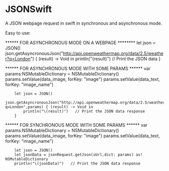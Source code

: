 # JSONSwift
A JSON webpage request in swift in synchronous and asynchronous mode. 

Easy to use:

****** FOR ASYNCHRONOUS MODE ON A WEBPAGE ********
        let json = JSON()
        json.getAsyncronousJson("http://api.openweathermap.org/data/2.5/weather?q=London") { (result) -> Void in
            println("\(result)")   // Print the JSON data
        }
        
        
****** FOR ASYNCHRONOUS MODE WITH SOME PARAMS ******
        var params:NSMutableDictionary = NSMutableDictionary()
        params.setValue(data_image, forKey: "image")
        params.setValue(data_text, forKey: "image_name")
  
        let json = JSON()
        json.getAsyncronousJson("http://api.openweathermap.org/data/2.5/weather?q=London",params) { (result) -> Void in
            println("\(result)")   // Print the JSON data response
        }
        
****** FOR SYNCHRONOUS MODE WITH SOME PARAMS ******
        var params:NSMutableDictionary = NSMutableDictionary()
        params.setValue(data_image, forKey: "image")
        params.setValue(data_text, forKey: "image_name")
  
        let json = JSON()        
        let jsonData = jsonRequest.getJson(sUrl,dict: params) as! NSMutableDictionary
        println("\(jsonData)")   // Print the JSON data response
